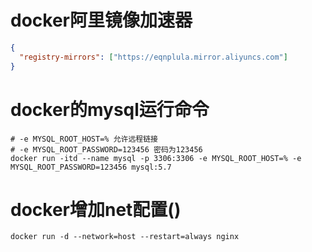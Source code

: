 # docker阿里镜像加速器
```json
{
  "registry-mirrors": ["https://eqnplula.mirror.aliyuncs.com"]
}
```



# docker的mysql运行命令

```shell
# -e MYSQL_ROOT_HOST=% 允许远程链接
# -e MYSQL_ROOT_PASSWORD=123456 密码为123456
docker run -itd --name mysql -p 3306:3306 -e MYSQL_ROOT_HOST=% -e MYSQL_ROOT_PASSWORD=123456 mysql:5.7
```



# docker增加net配置()

```shell
docker run -d --network=host --restart=always nginx
```

